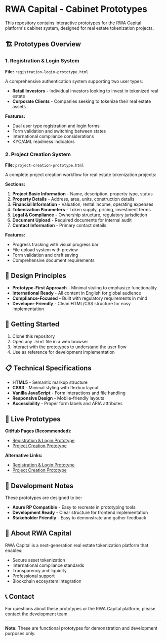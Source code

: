 # RWA Capital - Cabinet Prototypes

This repository contains interactive prototypes for the RWA Capital platform's cabinet system, designed for real estate tokenization projects.

## 🏗️ Prototypes Overview

### 1. Registration & Login System
**File:** `registration-login-prototype.html`

A comprehensive authentication system supporting two user types:
- **Retail Investors** - Individual investors looking to invest in tokenized real estate
- **Corporate Clients** - Companies seeking to tokenize their real estate assets

**Features:**
- Dual user type registration and login forms
- Form validation and switching between states
- International compliance considerations
- KYC/AML readiness indicators

### 2. Project Creation System
**File:** `project-creation-prototype.html`

A complete project creation workflow for real estate tokenization projects:

**Sections:**
1. **Project Basic Information** - Name, description, property type, status
2. **Property Details** - Address, area, units, construction details
3. **Financial Information** - Valuation, rental income, operating expenses
4. **Tokenization Parameters** - Token supply, pricing, investment terms
5. **Legal & Compliance** - Ownership structure, regulatory jurisdiction
6. **Document Upload** - Required documents for internal audit
7. **Contact Information** - Primary contact details

**Features:**
- Progress tracking with visual progress bar
- File upload system with preview
- Form validation and draft saving
- Comprehensive document requirements

## 🎯 Design Principles

- **Prototype-First Approach** - Minimal styling to emphasize functionality
- **International Ready** - All content in English for global audience
- **Compliance-Focused** - Built with regulatory requirements in mind
- **Developer-Friendly** - Clean HTML/CSS structure for easy implementation

## 🚀 Getting Started

1. Clone this repository
2. Open any `.html` file in a web browser
3. Interact with the prototypes to understand the user flow
4. Use as reference for development implementation

## 📋 Technical Specifications

- **HTML5** - Semantic markup structure
- **CSS3** - Minimal styling with flexbox layout
- **Vanilla JavaScript** - Form interactions and file handling
- **Responsive Design** - Mobile-friendly layouts
- **Accessibility** - Proper form labels and ARIA attributes

## 🔗 Live Prototypes

**GitHub Pages (Recommended):**
- [Registration & Login Prototype](https://danielnovichkov.github.io/rwa-cabinet-prototypes/registration-login-prototype.html)
- [Project Creation Prototype](https://danielnovichkov.github.io/rwa-cabinet-prototypes/project-creation-prototype.html)

**Alternative Links:**
- [Registration & Login Prototype](https://raw.githack.com/danielnovichkov/rwa-cabinet-prototypes/main/registration-login-prototype.html)
- [Project Creation Prototype](https://raw.githack.com/danielnovichkov/rwa-cabinet-prototypes/main/project-creation-prototype.html)

## 📝 Development Notes

These prototypes are designed to be:
- **Axure RP Compatible** - Easy to recreate in prototyping tools
- **Development Ready** - Clear structure for frontend implementation
- **Stakeholder Friendly** - Easy to demonstrate and gather feedback

## 🏢 About RWA Capital

RWA Capital is a next-generation real estate tokenization platform that enables:
- Secure asset tokenization
- International compliance standards
- Transparency and liquidity
- Professional support
- Blockchain ecosystem integration

## 📞 Contact

For questions about these prototypes or the RWA Capital platform, please contact the development team.

---

**Note:** These are functional prototypes for demonstration and development purposes only.

